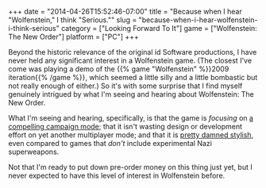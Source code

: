 +++
date = "2014-04-26T15:52:46-07:00"
title = "Because when I hear \"Wolfenstein,\" I think \"Serious.\""
slug = "because-when-i-hear-wolfenstein-i-think-serious"
category = ["Looking Forward To It"]
game = ["Wolfenstein: The New Order"]
platform = ["PC"]
+++

Beyond the historic relevance of the original id Software productions, I have never held any significant interest in a Wolfenstein game.  (The closest I've come was playing a demo of the {{% game "Wolfenstein" %}}2009 iteration{{% /game %}}, which seemed a little silly and a little bombastic but not really enough of either.)  So it's with some surprise that I find myself genuinely intrigued by what I'm seeing and hearing about Wolfenstein: The New Order.

What I'm seeing and hearing, specifically, is that the game is <i>focusing</i> on <a href="http://arstechnica.com/gaming/2014/04/preview-confronting-nazi-horror-in-wolfenstein-the-new-order/">a compelling campaign mode</a>; that it isn't wasting design or development effort on yet another multiplayer mode; and that it is <a href="http://www.vg247.com/2014/04/08/wolfenstein-the-new-oder-new-gameplay-video-released/">pretty damned stylish</a>, even compared to games that <i>don't</i> include experimental Nazi superweapons.

Not that I'm ready to put down pre-order money on this thing just yet, but I never expected to have this level of interest in Wolfenstein before.